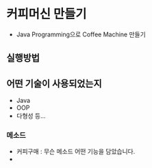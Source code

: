 # 커피머신 만들기
- Java Programming으로 Coffee Machine 만들기

## 실행방법
## 어떤 기술이 사용되었는지
- Java
- OOP
- 다형성 등...

### 메소드
- 커피구매 : 무슨 메소드 어떤 기능을 담았습니다.
- 